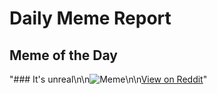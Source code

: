 # Daily Meme Report

## Meme of the Day
"### It's unreal\n\n![Meme](https://i.redd.it/7u2rjtyhiknd1.gif)\n\n[View on Reddit](https://redd.it/1fbva1n)"
